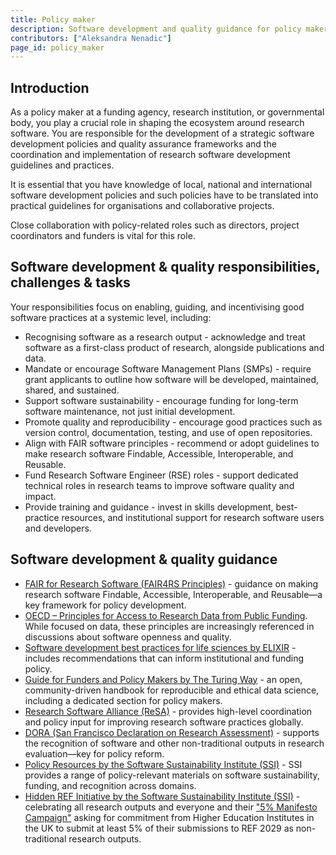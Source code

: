 ```yaml
---
title: Policy maker
description: Software development and quality guidance for policy makers
contributors: ["Aleksandra Nenadic"]
page_id: policy_maker
---
```


## Introduction

As a policy maker at a funding agency, research institution, or governmental body, you play a crucial role in shaping the ecosystem around research software. You are responsible for the development of a strategic software development policies and quality assurance frameworks and the coordination and implementation of research software development guidelines and practices.

It is essential that you have knowledge of local, national and international software development policies and such policies have to be translated into practical guidelines for organisations and collaborative projects.

Close collaboration with policy-related roles such as directors, project coordinators and funders is vital for this role.

## Software development & quality responsibilities, challenges & tasks

Your responsibilities focus on enabling, guiding, and incentivising good software practices at a systemic level, including:

- Recognising software as a research output - acknowledge and treat software as a first-class product of research, alongside publications and data.
- Mandate or encourage Software Management Plans (SMPs) - require grant applicants to outline how software will be developed, maintained, shared, and sustained.
- Support software sustainability - encourage funding for long-term software maintenance, not just initial development.
- Promote quality and reproducibility - encourage good practices such as version control, documentation, testing, and use of open repositories.
- Align with FAIR software principles - recommend or adopt guidelines to make research software Findable, Accessible, Interoperable, and Reusable.
- Fund Research Software Engineer (RSE) roles - support dedicated technical roles in research teams to improve software quality and impact.
- Provide training and guidance - invest in skills development, best-practice resources, and institutional support for research software users and developers.

## Software development & quality guidance
- [FAIR for Research Software (FAIR4RS Principles)](https://doi.org/10.15497/RDA00068) - guidance on making research software Findable, Accessible, Interoperable, and Reusable—a key framework for policy development.
- [OECD – Principles for Access to Research Data from Public Funding](https://www.oecd.org/en/publications/2007/04/oecd-principles-and-guidelines-for-access-to-research-data-from-public-funding_g1gh7fe5.html). While focused on data, these principles are increasingly referenced in discussions about software openness and quality.
- [Software development best practices for life sciences by ELIXIR](https://elixir-europe.org/platforms/tools/software-best-practices) - includes recommendations that can inform institutional and funding policy.
- [Guide for Funders and Policy Makers by The Turing Way](https://book.the-turing-way.org/ethical-research/internal-policy) - an open, community-driven handbook for reproducible and ethical data science, including a dedicated section for policy makers.
- [Research Software Alliance (ReSA)](https://www.researchsoft.org/) - provides high-level coordination and policy input for improving research software practices globally.
- [DORA (San Francisco Declaration on Research Assessment)](https://sfdora.org/) - supports the recognition of software and other non-traditional outputs in research evaluation—key for policy reform.
- [Policy Resources by the Software Sustainability Institute (SSI)](https://www.software.ac.uk/search/node?keys=policy) - SSI provides a range of policy-relevant materials on software sustainability, funding, and recognition across domains.
- [Hidden REF Initiative by the Software Sustainability Institute (SSI)](https://hidden-ref.org) - celebrating all research outputs and everyone and their ["5% Manifesto Campaign"](https://hidden-ref.org/5-manifesto/) asking for commitment 
from Higher Education Institutes in the UK to submit at least 5% of their submissions to REF 2029 as non-traditional research outputs.